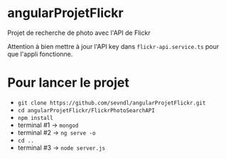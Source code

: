 # angularProjetFlickr
Projet de recherche de photo avec l'API de Flickr

Attention à bien mettre à jour l'API key dans `flickr-api.service.ts` pour que l'appli fonctionne.

# Pour lancer le projet
- `git clone https://github.com/sevndl/angularProjetFlickr.git`
- `cd angularProjetFlickr/FlickrPhotoSearchAPI`
- `npm install`
- terminal #1 -> `mongod`
- terminal #2 -> `ng serve -o`
- `cd ..`
- terminal #3 -> `node server.js`
